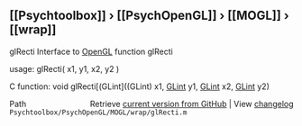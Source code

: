 ## [[Psychtoolbox]] &#8250; [[PsychOpenGL]] &#8250; [[MOGL]] &#8250; [[wrap]]

glRecti  Interface to [OpenGL](OpenGL) function glRecti  
  
usage:  glRecti( x1, y1, x2, y2 )  
  
C function:  void glRecti[(GLint]((GLint) x1, [GLint](GLint) y1, [GLint](GLint) x2, [GLint](GLint) y2)  




<div class="code_header" style="text-align:right;">
  <span style="float:left;">Path&nbsp;&nbsp;</span> <span class="counter">Retrieve <a href=
  "https://raw.github.com/Psychtoolbox-3/Psychtoolbox-3/beta/Psychtoolbox/PsychOpenGL/MOGL/wrap/glRecti.m">current version from GitHub</a> | View <a href=
  "https://github.com/Psychtoolbox-3/Psychtoolbox-3/commits/beta/Psychtoolbox/PsychOpenGL/MOGL/wrap/glRecti.m">changelog</a></span>
</div>
<div class="code">
  <code>Psychtoolbox/PsychOpenGL/MOGL/wrap/glRecti.m</code>
</div>

